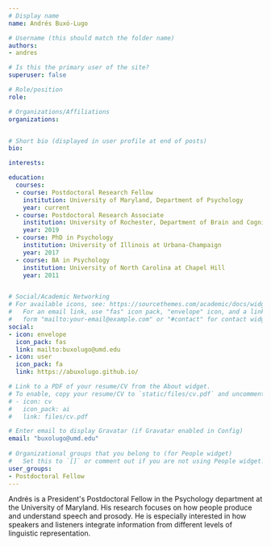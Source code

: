 ```yaml
---
# Display name
name: Andrés Buxó-Lugo

# Username (this should match the folder name)
authors:
- andres

# Is this the primary user of the site?
superuser: false

# Role/position
role:

# Organizations/Affiliations
organizations:


# Short bio (displayed in user profile at end of posts)
bio:

interests:

education:
  courses:
  - course: Postdoctoral Research Fellow
    institution: University of Maryland, Department of Psychology
    year: current
  - course: Postdoctoral Research Associate
    institution: University of Rochester, Department of Brain and Cognitive Sciences
    year: 2019
  - course: PhD in Psychology  
    institution: University of Illinois at Urbana-Champaign
    year: 2017
  - course: BA in Psychology
    institution: University of North Carolina at Chapel Hill
    year: 2011


# Social/Academic Networking
# For available icons, see: https://sourcethemes.com/academic/docs/widgets/#icons
#   For an email link, use "fas" icon pack, "envelope" icon, and a link in the
#   form "mailto:your-email@example.com" or "#contact" for contact widget.
social:
- icon: envelope
  icon_pack: fas
  link: mailto:buxolugo@umd.edu
- icon: user
  icon_pack: fa
  link: https://abuxolugo.github.io/

# Link to a PDF of your resume/CV from the About widget.
# To enable, copy your resume/CV to `static/files/cv.pdf` and uncomment the lines below.  
# - icon: cv
#   icon_pack: ai
#   link: files/cv.pdf

# Enter email to display Gravatar (if Gravatar enabled in Config)
email: "buxolugo@umd.edu"
  
# Organizational groups that you belong to (for People widget)
#   Set this to `[]` or comment out if you are not using People widget.  
user_groups: 
- Postdoctoral Fellow
---
```

Andrés is a President's Postdoctoral Fellow in the Psychology department at the University of Maryland. His research focuses on how people produce and understand speech and prosody. He is especially interested in how speakers and listeners integrate information from different levels of linguistic representation.
